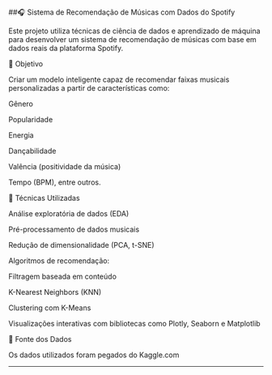 ##🎧 Sistema de Recomendação de Músicas com Dados do Spotify

Este projeto utiliza técnicas de ciência de dados e aprendizado de máquina para desenvolver um sistema de recomendação de músicas com base em dados reais da plataforma Spotify.

🚀 Objetivo

Criar um modelo inteligente capaz de recomendar faixas musicais personalizadas a partir de características como:

Gênero

Popularidade

Energia

Dançabilidade

Valência (positividade da música)

Tempo (BPM), entre outros.

🧠 Técnicas Utilizadas

Análise exploratória de dados (EDA)

Pré-processamento de dados musicais

Redução de dimensionalidade (PCA, t-SNE)

Algoritmos de recomendação:

Filtragem baseada em conteúdo

K-Nearest Neighbors (KNN)

Clustering com K-Means

Visualizações interativas com bibliotecas como Plotly, Seaborn e Matplotlib

🎵 Fonte dos Dados

Os dados utilizados foram pegados do Kaggle.com

---
